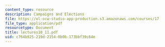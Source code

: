 ```yaml
---
content_type: resource
description: Campaigns and Elections
file: https://ol-ocw-studio-app-production.s3.amazonaws.com/courses/17-20-introduction-to-the-american-political-process-spring-2004/c764b925219d21540b0b173bbf39c64e_lectures10_11.pdf
file_type: application/pdf
resourcetype: Document
title: lectures10_11.pdf
uid: c764b925-219d-2154-0b0b-173bbf39c64e
---
```

